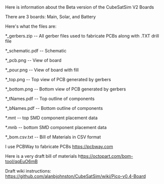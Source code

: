 Here is information about the Beta version of the CubeSatSim V2 Boards

There are 3 boards: Main, Solar, and Battery

Here's what the files are:

*_gerbers.zip -- All gerber files used to fabricate PCBs along with .TXT drill file

*_schematic.pdf -- Schematic

*_pcb.png -- View of board

*_pour.png -- View of board with fill

*_top.png -- Top view of PCB generated by gerbers

*_bottom.png -- Bottom view of PCB generated by gerbers

*_tNames.pdf -- Top outline of components

*_bNames.pdf -- Bottom outline of components

*.mnt -- top SMD component placement data

*.mnb -- bottom SMD component placement data

*_bom.csv.txt -- Bill of Materials in CSV format

I use PCBWay to fabricate PCBs https://pcbway.com

Here is a very draft bill of materials h[ttps://octopart.com/bom-tool/qqEuO6mB](https://docs.google.com/spreadsheets/d/1CgiQtu549QPQgSDi-5jrkjbsNukUo29fWkVvJcoWSy8/edit?usp=sharing)

Draft wiki instructions: https://github.com/alanbjohnston/CubeSatSim/wiki/Pico-v0.4-Board
